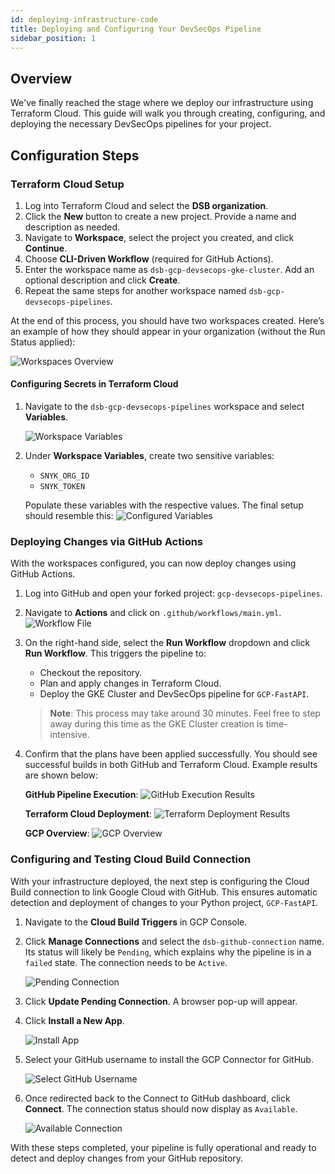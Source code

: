 ```yaml
---
id: deploying-infrastructure-code
title: Deploying and Configuring Your DevSecOps Pipeline
sidebar_position: 1
---
```


## Overview

We've finally reached the stage where we deploy our infrastructure using Terraform Cloud. This guide will walk you through creating, configuring, and deploying the necessary DevSecOps pipelines for your project.

## Configuration Steps

### Terraform Cloud Setup

1. Log into Terraform Cloud and select the **DSB organization**.
2. Click the **New** button to create a new project. Provide a name and description as needed.
3. Navigate to **Workspace**, select the project you created, and click **Continue**.
4. Choose **CLI-Driven Workflow** (required for GitHub Actions).
5. Enter the workspace name as `dsb-gcp-devsecops-gke-cluster`. Add an optional description and click **Create**.
6. Repeat the same steps for another workspace named `dsb-gcp-devsecops-pipelines`.

At the end of this process, you should have two workspaces created. Here’s an example of how they should appear in your organization (without the Run Status applied):

![Workspaces Overview](/img/projects/devsecops-pipeline-gcp/deployment-and-testing/image.png)

#### Configuring Secrets in Terraform Cloud

1. Navigate to the `dsb-gcp-devsecops-pipelines` workspace and select **Variables**.

   ![Workspace Variables](/img/projects/devsecops-pipeline-gcp/deployment-and-testing/image-1.png)

2. Under **Workspace Variables**, create two sensitive variables:

   - `SNYK_ORG_ID`
   - `SNYK_TOKEN`

   Populate these variables with the respective values. The final setup should resemble this:
   ![Configured Variables](/img/projects/devsecops-pipeline-gcp/deployment-and-testing/image-2.png)

### Deploying Changes via GitHub Actions

With the workspaces configured, you can now deploy changes using GitHub Actions.

1. Log into GitHub and open your forked project: `gcp-devsecops-pipelines`.
2. Navigate to **Actions** and click on `.github/workflows/main.yml`.
   ![Workflow File](/img/projects/devsecops-pipeline-gcp/deployment-and-testing/image-3.png)
3. On the right-hand side, select the **Run Workflow** dropdown and click **Run Workflow**. This triggers the pipeline to:

   - Checkout the repository.
   - Plan and apply changes in Terraform Cloud.
   - Deploy the GKE Cluster and DevSecOps pipeline for `GCP-FastAPI`.

   > **Note**: This process may take around 30 minutes. Feel free to step away during this time as the GKE Cluster creation is time-intensive.

4. Confirm that the plans have been applied successfully. You should see successful builds in both GitHub and Terraform Cloud. Example results are shown below:

   **GitHub Pipeline Execution**:
   ![GitHub Execution Results](/img/projects/devsecops-pipeline-gcp/deployment-and-testing/image-4.png)

   **Terraform Cloud Deployment**:
   ![Terraform Deployment Results](/img/projects/devsecops-pipeline-gcp/deployment-and-testing/image-5.png)

   **GCP Overview**:
   ![GCP Overview](/img/projects/devsecops-pipeline-gcp/deployment-and-testing/image-6.png)

### Configuring and Testing Cloud Build Connection

With your infrastructure deployed, the next step is configuring the Cloud Build connection to link Google Cloud with GitHub. This ensures automatic detection and deployment of changes to your Python project, `GCP-FastAPI`.

1. Navigate to the **Cloud Build Triggers** in GCP Console.
2. Click **Manage Connections** and select the `dsb-github-connection` name. Its status will likely be `Pending`, which explains why the pipeline is in a `failed` state. The connection needs to be `Active`.

   ![Pending Connection](/img/projects/devsecops-pipeline-gcp/deployment-and-testing/image-7.png)

3. Click **Update Pending Connection**. A browser pop-up will appear.
4. Click **Install a New App**.

   ![Install App](/img/projects/devsecops-pipeline-gcp/deployment-and-testing/image-8.png)

5. Select your GitHub username to install the GCP Connector for GitHub.

   ![Select GitHub Username](/img/projects/devsecops-pipeline-gcp/deployment-and-testing/image-9.png)

6. Once redirected back to the Connect to GitHub dashboard, click **Connect**. The connection status should now display as `Available`.

   ![Available Connection](/img/projects/devsecops-pipeline-gcp/deployment-and-testing/image-10.png)

With these steps completed, your pipeline is fully operational and ready to detect and deploy changes from your GitHub repository.
